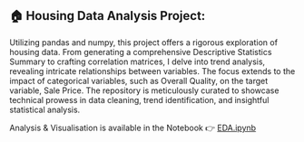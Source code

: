 ## 🏠 Housing Data Analysis Project:
Utilizing pandas and numpy, this project offers a rigorous exploration of housing data. From generating a comprehensive Descriptive Statistics Summary to crafting correlation matrices, I delve into trend analysis, revealing intricate relationships between variables. The focus extends to the impact of categorical variables, such as Overall Quality, on the target variable, Sale Price. The repository is meticulously curated to showcase technical prowess in data cleaning, trend identification, and insightful statistical analysis.


Analysis & Visualisation is available in the Notebook 👉 [EDA.ipynb](https://github.com/nehapatel170293/PortfolioProjects/blob/main/Exploratory%20Data%20Analysis/EDA.ipynb)